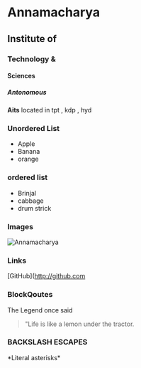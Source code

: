 # Annamacharya
## Institute of
### Technology &
#### Sciences
##### Antonomous

**Aits** located in tpt , kdp , hyd
### Unordered List
* Apple
* Banana
* orange
### ordered list
 * Brinjal
 * cabbage
 * drum strick
 
### Images
![Annamacharya](https://www.google.com/search?q=images+of+annamacharya&rlz=1C1CHBD_enIN863IN863&tbm=isch&source=iu&ictx=1&fir=glsrUtRWR9A7jM%253A%252CM-c4xr-umI8tAM%252C_&vet=1&usg=AI4_-kQD06bQ1eXPV2NP56IE2XI45yT5uw&sa=X&ved=2ahUKEwjo7p25wILoAhXazTgGHfL3C6AQ9QEwA3oECAoQHQ#imgrc=glsrUtRWR9A7jM:)


### Links
[GitHub](http://github.com

### BlockQoutes
The  Legend once said
> "Life is like a lemon under the tractor.

### BACKSLASH ESCAPES
\*Literal asterisks\*

